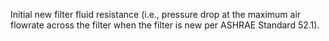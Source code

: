 ﻿Initial new filter fluid resistance (i.e., pressure drop at the maximum air flowrate across the filter when the filter is new per ASHRAE Standard 52.1).